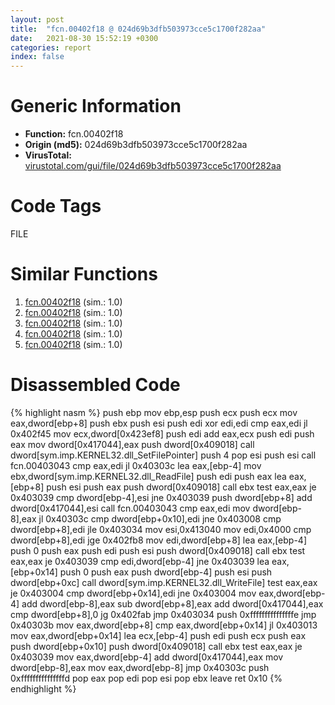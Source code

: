 ```yaml
---
layout: post
title:  "fcn.00402f18 @ 024d69b3dfb503973cce5c1700f282aa"
date:   2021-08-30 15:52:19 +0300
categories: report
index: false
---
```


# Generic Information
- **Function:** fcn.00402f18
- **Origin (md5):** 024d69b3dfb503973cce5c1700f282aa
- **VirusTotal:** [virustotal.com/gui/file/024d69b3dfb503973cce5c1700f282aa][virustotal_ref]

# Code Tags
<span class="tag" id="FILE">FILE</span>


# Similar Functions

1. [fcn.00402f18][similar_1_ref] (sim.: 1.0)
2. [fcn.00402f18][similar_2_ref] (sim.: 1.0)
3. [fcn.00402f18][similar_3_ref] (sim.: 1.0)
4. [fcn.00402f18][similar_4_ref] (sim.: 1.0)
5. [fcn.00402f18][similar_5_ref] (sim.: 1.0)


# Disassembled Code

{% highlight nasm %}
push ebp
mov ebp,esp
push ecx
push ecx
mov eax,dword[ebp+8]
push ebx
push esi
push edi
xor edi,edi
cmp eax,edi
jl 0x402f45
mov ecx,dword[0x423ef8]
push edi
add eax,ecx
push edi
push eax
mov dword[0x417044],eax
push dword[0x409018]
call dword[sym.imp.KERNEL32.dll_SetFilePointer]
push 4
pop esi
push esi
call fcn.00403043
cmp eax,edi
jl 0x40303c
lea eax,[ebp-4]
mov ebx,dword[sym.imp.KERNEL32.dll_ReadFile]
push edi
push eax
lea eax,[ebp+8]
push esi
push eax
push dword[0x409018]
call ebx
test eax,eax
je 0x403039
cmp dword[ebp-4],esi
jne 0x403039
push dword[ebp+8]
add dword[0x417044],esi
call fcn.00403043
cmp eax,edi
mov dword[ebp-8],eax
jl 0x40303c
cmp dword[ebp+0x10],edi
jne 0x403008
cmp dword[ebp+8],edi
jle 0x403034
mov esi,0x413040
mov edi,0x4000
cmp dword[ebp+8],edi
jge 0x402fb8
mov edi,dword[ebp+8]
lea eax,[ebp-4]
push 0
push eax
push edi
push esi
push dword[0x409018]
call ebx
test eax,eax
je 0x403039
cmp edi,dword[ebp-4]
jne 0x403039
lea eax,[ebp+0x14]
push 0
push eax
push dword[ebp-4]
push esi
push dword[ebp+0xc]
call dword[sym.imp.KERNEL32.dll_WriteFile]
test eax,eax
je 0x403004
cmp dword[ebp+0x14],edi
jne 0x403004
mov eax,dword[ebp-4]
add dword[ebp-8],eax
sub dword[ebp+8],eax
add dword[0x417044],eax
cmp dword[ebp+8],0
jg 0x402fab
jmp 0x403034
push 0xfffffffffffffffe
jmp 0x40303b
mov eax,dword[ebp+8]
cmp eax,dword[ebp+0x14]
jl 0x403013
mov eax,dword[ebp+0x14]
lea ecx,[ebp-4]
push edi
push ecx
push eax
push dword[ebp+0x10]
push dword[0x409018]
call ebx
test eax,eax
je 0x403039
mov eax,dword[ebp-4]
add dword[0x417044],eax
mov dword[ebp-8],eax
mov eax,dword[ebp-8]
jmp 0x40303c
push 0xfffffffffffffffd
pop eax
pop edi
pop esi
pop ebx
leave 
ret 0x10
{% endhighlight %}


[similar_1_ref]: /report/fcn.00402f18@0bc7b0c0f20af0c7cbb54d93e11d9717
[similar_2_ref]: /report/fcn.00402f18@06689e718004fe3ee3bfc132b456240e
[similar_3_ref]: /report/fcn.00402f18@7f1fa204d353f7370b567baa0eb8cf53
[similar_4_ref]: /report/fcn.00402f18@983fe9598b69120a048e4bbfe8d8764c
[similar_5_ref]: /report/fcn.00402f18@c7fe682f7c7558c7fdd843d82131ec2a
[virustotal_ref]: https://www.virustotal.com/gui/file/024d69b3dfb503973cce5c1700f282aa